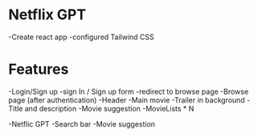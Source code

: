 # Netflix GPT
-Create react app
-configured Tailwind CSS

# Features
-Login/Sign up
    -sign In / Sign up form 
    -redirect to browse page
-Browse page (after authentication)
    -Header
    -Main movie
        -Trailer in background
        -Title and description
        -Movie suggestion
           -MovieLists * N

-Netflic GPT
    -Search bar
    -Movie suggestion
